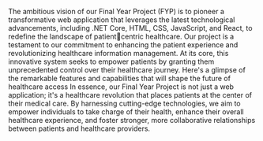 The ambitious vision of our Final Year Project (FYP) is to pioneer a transformative 
web application that leverages the latest technological advancements, including 
.NET Core, HTML, CSS, JavaScript, and React, to redefine the landscape of patientcentric healthcare. Our project is a testament to our commitment to enhancing the 
patient experience and revolutionizing healthcare information management.
At its core, this innovative system seeks to empower patients by granting them 
unprecedented control over their healthcare journey. Here's a glimpse of the remarkable features and capabilities that will shape the future of healthcare 
access
In essence, our Final Year Project is not just a web application; it's a healthcare 
revolution that places patients at the center of their medical care. By harnessing 
cutting-edge technologies, we aim to empower individuals to take charge of their 
health, enhance their overall healthcare experience, and foster stronger, more 
collaborative relationships between patients and healthcare providers.
